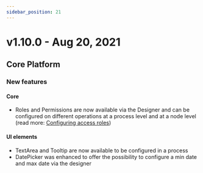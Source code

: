 ```yaml
---
sidebar_position: 21
---
```


# v1.10.0 - Aug 20, 2021

## Core Platform

### New features

#### Core

* Roles and Permissions are now available via the Designer and can be configured on different operations at a process level and at a node level (read more: [Configuring access roles](../docs/platform-deep-dive/platform-setup-guide/flowx-engine-setup-guide/configuring-access-roles-for-processes))

#### UI elements&#x20;

* TextArea and Tooltip are now available to be configured in a process&#x20;
* DatePicker was enhanced to offer the possibility to configure a min date and max date via the designer


